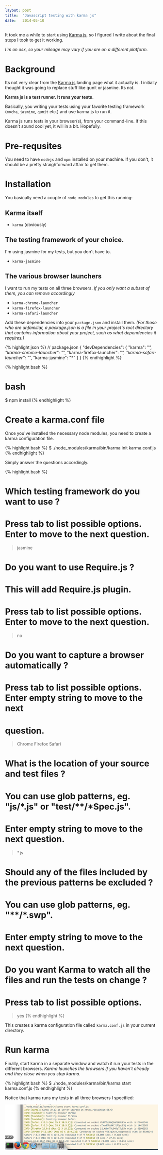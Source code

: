```yaml
---
layout: post
title:  "Javascript testing with karma js"
date:   2014-05-10
---
```


It took me a while to start using [Karma js][], so I figured I write about the
final steps I took to get it working.

*I'm on osx, so your mileage may vary if you are on a different platform.*
<!--more-->

# Background
Its not very clear from the [Karma js][] landing page what it actually is. I
initially thought it was going to replace stuff like qunit or jasmine. Its not.

__Karma js is a test runner. It runs your tests.__

Basically, you writing your tests using your favorite testing framework
(`mocha`, `jasmine`, `qunit` etc.) and use karma js to run it.

Karma js runs tests in your browser(s), from your command-line.
If this doesn't sound cool yet, it will in a bit. Hopefully.

# Pre-requsites
You need to have `nodejs` and `npm` installed on your machine. If you don't, it
should be a pretty straighforward affair to get them.

# Installation
You basically need a couple of `node_modules` to get this running:

## Karma itself
- `karma` (obviously)

## The testing framework of your choice.
I'm using jasmine for my tests, but you don't have to.

- `karma-jasmine`

## The various browser launchers
I want to run my tests on all three browsers. *If you only want a subset of
them, you can remove accordingly*

- `karma-chrome-launcher`
- `karma-firefox-launcher`
- `karma-safari-launcher`

Add these dependencies into your `package.json` and install them. *(For those who
are unfamiliar, a package.json is a file in your project's root directory that
contains information about your project, such as what dependencies it
requires.)*

{% highlight json %}
// package.json
{
  "devDependencies": {
      "karma": "*",
      "karma-chrome-launcher": "*",
      "karma-firefox-launcher": "*",
      "karma-safari-launcher": "*",
      "karma-jasmine": "*"
  }
}
{% endhighlight %}

{% highlight bash %}
# bash
$ npm install
{% endhighlight %}

# Create a karma.conf file
Once you've installed the necessary node modules, you need to create a karma
configuration file.

{% highlight bash %}
$ ./node_modules/karma/bin/karma init karma.conf.js
{% endhighlight %}

Simply answer the questions accordingly.

{% highlight bash %}
# Which testing framework do you want to use ?
# Press tab to list possible options. Enter to move to the next question.
> jasmine

# Do you want to use Require.js ?
# This will add Require.js plugin.
# Press tab to list possible options. Enter to move to the next question.
> no

# Do you want to capture a browser automatically ?
# Press tab to list possible options. Enter empty string to move to the next
# question.
> Chrome
> Firefox
> Safari

# What is the location of your source and test files ?
# You can use glob patterns, eg. "js/*.js" or "test/**/*Spec.js".
# Enter empty string to move to the next question.
> *.js
>

# Should any of the files included by the previous patterns be excluded ?
# You can use glob patterns, eg. "**/*.swp".
# Enter empty string to move to the next question.
>

# Do you want Karma to watch all the files and run the tests on change ?
# Press tab to list possible options.
> yes
{% endhighlight %}

This creates a karma configuration file called `karma.conf.js` in your current
directory.

# Run karma
Finally, start karma in a separate window and watch it run your tests in the
different browsers. *Karma launches the browsers if you haven't already and
they close when you stop karma.*

{% highlight bash %}
$ ./node_modules/karma/bin/karma start karma.conf.js
{% endhighlight %}

Notice that karma runs my tests in all three browsers I specified:

![karma-running](/img/blog/karma-running.png)

[Karma js]: http://karma-runner.github.io/0.12/index.html
